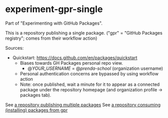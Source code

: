 # experiment-gpr-single
Part of "Experimenting with GitHub Packages".

This is a repository publishing a single package. ("gpr" = "GitHub Packages registry"; comes from their workflow action)

Sources: 
- Quickstart: https://docs.github.com/en/packages/quickstart
  - Biases towards GH Packages personal repo view.
    - @_YOUR_USERNAME_ = @_prenda-school_ (organization username)
  - Personal authentication concerns are bypassed by using workflow action
  - Note: once published, wait a minute for it to appear as a connected package under the repository homepage (and organization profile -> packages tab).

See [a repository publishing multiple packages](https://github.com/prenda-school/experiment-gpr-multiple)
See [a repository consuming (installing) packages from gpr](https://github.com/prenda-school/experiment-gpr-consumer)

